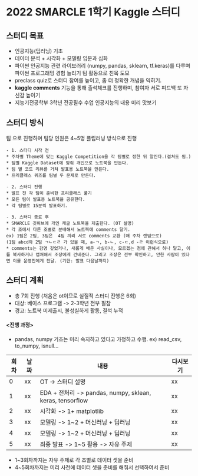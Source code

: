 ﻿# 2022 SMARCLE 1학기 Kaggle 스터디

## 스터디 목표
 * 인공지능(딥러닝) 기초
 * 데이터 분석 + 시각화 + 모델링 입문과 심화
 * 파이썬 인공지능 관련 라이브러리 (numpy, pandas, sklearn, tf.keras)를 다루며 파이썬 프로그래밍 경험 늘리기
팀 활동으로 친목 도모
 * preclass quiz로 스터디 참여를 높이고, 좀 더 정확한 개념을 익히기. 
 * **kaggle comments** 기능을 통해 출석체크를 진행하며, 참여자 서로  피드백 또 자신감 높이기
 * 지능기전공학부 3학년 전공필수 수업 인공지능의 내용 미리 맛보기

## 스터디 방식
팀 으로 진행하며 팀당 인원은 4~5명 플립러닝 방식으로 진행
```
- 1. 스터디 시작 전
* 주차별 Theme에 맞는 Kaggle Competition을 각 팀별로 정한 뒤 알린다.(겹쳐도 됨.) 
* 팀별 Kaggle Dataset에 맞춰 개인으로 노트북을 만든다.
* 팀 별 코드 리뷰를 거쳐 발표용 노트북을 만든다. 
* 프리클래스 퀴즈를 팀별 두 문제로 만든다.

- 2. 스터디 진행
* 발표 전 각 팀이 준비한 프리클래스 풀기
* 모든 팀이 발표용 노트북을 공유한다.
* 각 팀별로 15분씩 발표하기.

- 3. 스터디 종료 후
* SMARCLE 깃허브에 개인 캐글 노트북을 제출한다. (OT 설명)
* 각 조에서 다른 조별로 분배해서 노트북에 comments 달기.
ex) 1팀은 2팀, 3팀은  4팀 끼리 서로 comments 교환 (매 주차 랜덤으로) 
(1팀 abcd와 2팀 ㄱㄴㄷㄹ 가 있을 때, a-ㄱ, b-ㄴ, c-ㄷ,d -ㄹ 이런식으로)
* comments는 감명 깊었거나, 새롭게 배운 사실이나, 모르겠는 점에 관해서 하나 달고, 이를 복사하거나 캡쳐해서 조장에게 건네준다. 그리고 조장은 전부 확인하고, 안한 사람이 있다면 이를 운영진에게 전달. (기한: 발표 다음날까지)
```

## 스터디 계획
* 총 7회 진행 (처음은 ot이므로 실질적 스터디 진행은 6회)
* 대상: 베이스 프로그램 -> 2-3학년 전부 필참 
* 경고: 노트북 미제출시, 불성실하게 활동, 결석 누적

#### <진행 과정>
* pandas, numpy 기초는 미리 숙지하고 있다고 가정하고 수행. ex) read_csv, to_numpy, isnull...

| 회차 | 날짜 | 내용 | 다시보기 |
| --- | --- | --- | --- |
| 0 | xx | OT -> 스터디 설명 | xx |
| 1 | xx | EDA + 전처리 -> pandas, numpy, sklean, keras, tensorflow | xx |
| 2 | xx | 시각화 -> 1+  matplotlib | xx |
| 3 | xx | 모델링 -> 1~2 + 머신러닝 + 딥러닝 | xx |
| 4 | xx | 모델링 -> 1~2 + 머신러닝 + 딥러닝 | xx |
| 5 | xx | 최종 발표 -> 1~5 활용 -> 자유 주제 | xx |

* 1~3회차까지는 자유 주제로 각 조별로 데이터 셋을 준비
* 4~5회차까지는 미리 사전에 데이터 셋을 준비를 해줘서 선택하여서 준비

